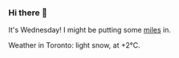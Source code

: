 ### Hi there :wave:

It's Wednesday! I might be putting some [miles](https://www.strava.com/athletes/889963) in.

Weather in Toronto: light snow, at +2°C.
